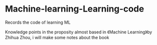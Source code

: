 # Machine-learning-Learning-code
Records the code of learning ML

Knowledge points in the proposity almost based in 《Machine Learning》by Zhihua Zhou, i will make some notes about the book
